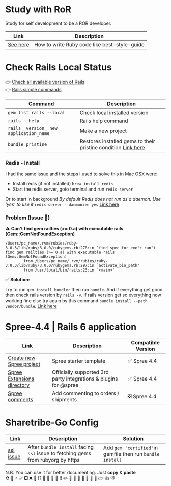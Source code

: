 # Study with RoR
Study for self development to be a ROR developer.

| Link | Description |
| ------ | ------ |
| [See here](https://github.com/rubocop/ruby-style-guide) | How to write Ruby code like best-style-guide |


# Check Rails Local Status

👉 [Check all available version of Rails](https://rubygems.org/gems/rails/versions)<br>
👉 [Rails simple commands](https://dev.to/fromwentzitcame/your-go-to-rails-command-line-cheat-sheet-1ok7)

| Command | Description |
| ------ | ------ |
| `gem list rails --local` | Check local installed version |
| `rails --help` | Rails help command |
| `rails _version_ new application_name` | Make a new project |
| `bundle pristine` | Restores installed gems to their pristine condition [Link here](https://bundler.io/man/bundle-pristine.1.html) |

### Redis - Install
I had the same issue and the steps I used to solve this in Mac OSX were:
 - Install redis (if not installed) `brew install redis`
 - Start the redis server, goto terminal and run `redis-server`
 
Or to start in background *By default Redis does not run as a daemon. Use 'yes' to use it*
`redis-server --daemonize yes` [Link here](https://stackoverflow.com/questions/36155607/error-connecting-to-redis-on-127-0-0-16379-errnoeconnrefused-wercker)
 

### Problem (Issue 🐝)

⚠️ **Can't find gem railties (>= 0.a) with executable rails (Gem::GemNotFoundException)**
```
/Users/pc_name/.rvm/rubies/ruby-3.0.3/lib/ruby/3.0.0/rubygems.rb:278:in `find_spec_for_exe': can't find gem railties (>= 0.a) with executable rails (Gem::GemNotFoundException)
        from /Users/pc_name/.rvm/rubies/ruby-3.0.3/lib/ruby/3.0.0/rubygems.rb:297:in `activate_bin_path'
        from /usr/local/bin/rails:23:in `<main>'
```

✅ **Solution:**

Try to run `gem install bundler` then run `bundle`. And if everything get good then check rails version by `rails -v`. If rails version get so everything now working fine else try again by this command `bundle install --path vendor/bundle`. [Link here](https://stackoverflow.com/questions/52051122/cant-find-gem-railties-0-a-with-executable-rails-gemgemnotfoundexceptio)

# Spree-4.4 | Rails 6 application

| Link | Description | Compatible Version |
| ------ | ------ | ------ |
| [Create new Spree project](https://github.com/spree/spree_starter) | Spree starter template | ✅ Spree 4.4 |
| [Spree Extensions directory](https://github.com/spree-contrib) | Officially supported 3rd party integrations & plugins for @spree | ✅ Spree 4.4 |
| [Spree comments](https://github.com/cloudsailor/spree_comments) | Add commenting to orders / shipments | ❎ Spree 4.4 |

# Sharetribe-Go Config

| Link | Description | Solution |
| ------ | ------ | ------ |
| [ssl issue](https://www.youtube.com/watch?v=h-fsegheiTI) | After `bundle install` facing `ssl` issue to fetching gems from rubyorg by https | Add `gem 'certified'`in gemfile then run `bundle install` |


N.B. You can use it for better documenting. Just **copy** & **paste** <br> ⛑️ 🐝 ⭐ ✅ ❎ ❌ 🚫 ⁉️ 🔔 🔕 🔸 🔹 ‼️  ✏️ 📌 📍 📎 📗 📕 📙 🍕 👉 👍 👎 
